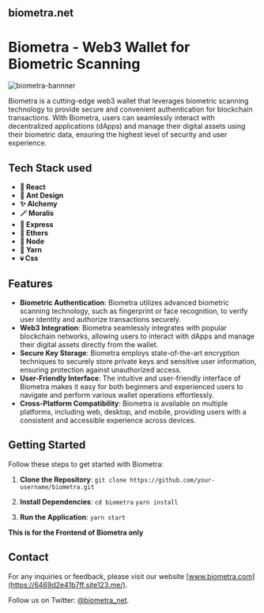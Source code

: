 ## biometra.net

# Biometra - Web3 Wallet for Biometric Scanning

![biometra-bannner](https://github.com/ShivgunGaming/biometra.net/assets/102505925/179994e2-0fd7-4d72-b146-3b7943ea9d19)

Biometra is a cutting-edge web3 wallet that leverages biometric scanning technology to provide secure and convenient authentication for blockchain transactions. With Biometra, users can seamlessly interact with decentralized applications (dApps) and manage their digital assets using their biometric data, ensuring the highest level of security and user experience.

## Tech Stack used

- **🍷 React**
- **🧙 Ant Design**
- **✨ Alchemy**
- **🪄 Moralis**
- **📜 Express**
- **🔮 Ethers**
- **🧪 Node**
- **🍺 Yarn**
- **💀 Css**
## Features

- **Biometric Authentication**: Biometra utilizes advanced biometric scanning technology, such as fingerprint or face recognition, to verify user identity and authorize transactions securely.
- **Web3 Integration**: Biometra seamlessly integrates with popular blockchain networks, allowing users to interact with dApps and manage their digital assets directly from the wallet.
- **Secure Key Storage**: Biometra employs state-of-the-art encryption techniques to securely store private keys and sensitive user information, ensuring protection against unauthorized access.
- **User-Friendly Interface**: The intuitive and user-friendly interface of Biometra makes it easy for both beginners and experienced users to navigate and perform various wallet operations effortlessly.
- **Cross-Platform Compatibility**: Biometra is available on multiple platforms, including web, desktop, and mobile, providing users with a consistent and accessible experience across devices.

## Getting Started

Follow these steps to get started with Biometra:

1. **Clone the Repository**:
``
git clone https://github.com/your-username/biometra.git
``
2. **Install Dependencies**:
`` cd biometra ``
`` yarn install ``

4. **Run the Application**:
`` yarn start ``

**This is for the Frontend of Biometra only**

## Contact

For any inquiries or feedback, please visit our website [www.biometra.com](https://6469d2e41b7ff.site123.me/).

Follow us on Twitter: [@biometra_net](https://twitter.com/biometra_net).
